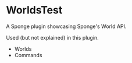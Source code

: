 # WorldsTest

A Sponge plugin showcasing Sponge's World API.

Used (but not explained) in this plugin.
* Worlds
* Commands